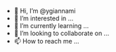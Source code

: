 - 👋 Hi, I’m @ygiannami
- 👀 I’m interested in ...
- 🌱 I’m currently learning ...
- 💞️ I’m looking to collaborate on ...
- 📫 How to reach me ...

<!---
ygiannami/ygiannami is a ✨ special ✨ repository because its `README.md` (this file) appears on your GitHub profile.
You can click the Preview link to take a look at your changes.
--->
